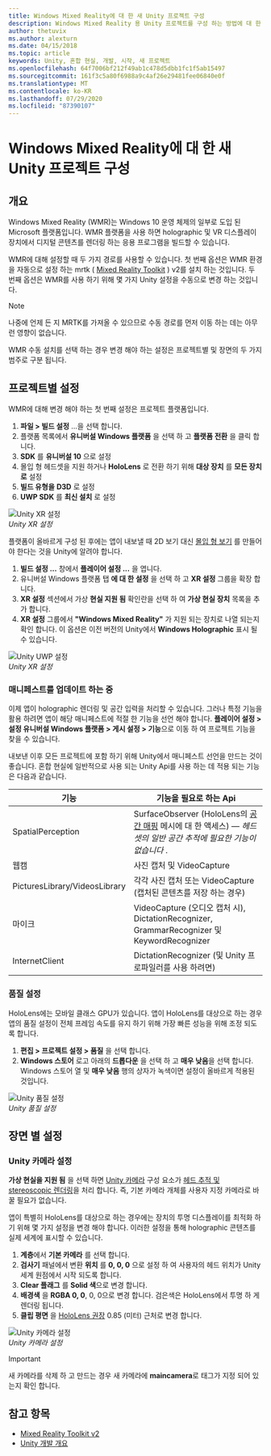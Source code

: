```yaml
---
title: Windows Mixed Reality에 대 한 새 Unity 프로젝트 구성
description: Windows Mixed Reality 용 Unity 프로젝트를 구성 하는 방법에 대 한 지침
author: thetuvix
ms.author: alexturn
ms.date: 04/15/2018
ms.topic: article
keywords: Unity, 혼합 현실, 개발, 시작, 새 프로젝트
ms.openlocfilehash: 64f7006bf212f49ab1c478d5dbb1fc1f5ab15497
ms.sourcegitcommit: 161f3c5a80f6988a9c4af26e29481fee06840e0f
ms.translationtype: MT
ms.contentlocale: ko-KR
ms.lasthandoff: 07/29/2020
ms.locfileid: "87390107"
---
```

# <a name="configure-a-new-unity-project-for-windows-mixed-reality"></a>Windows Mixed Reality에 대 한 새 Unity 프로젝트 구성 

## <a name="overview"></a>개요

Windows Mixed Reality (WMR)는 Windows 10 운영 체제의 일부로 도입 된 Microsoft 플랫폼입니다. WMR 플랫폼을 사용 하면 holographic 및 VR 디스플레이 장치에서 디지털 콘텐츠를 렌더링 하는 응용 프로그램을 빌드할 수 있습니다.

WMR에 대해 설정할 때 두 가지 경로를 사용할 수 있습니다. 첫 번째 옵션은 WMR 환경을 자동으로 설정 하는 mrtk ( [Mixed Reality Toolkit](https://microsoft.github.io/MixedRealityToolkit-Unity/Documentation/GettingStartedWithTheMRTK.html) ) v2를 설치 하는 것입니다. 두 번째 옵션은 WMR를 사용 하기 위해 몇 가지 Unity 설정을 수동으로 변경 하는 것입니다. 

> [!NOTE]
> 나중에 언제 든 지 MRTK를 가져올 수 있으므로 수동 경로를 먼저 이동 하는 데는 아무런 영향이 없습니다.

WMR 수동 설치를 선택 하는 경우 변경 해야 하는 설정은 프로젝트별 및 장면의 두 가지 범주로 구분 됩니다.

## <a name="per-project-settings"></a>프로젝트별 설정

WMR에 대해 변경 해야 하는 첫 번째 설정은 프로젝트 플랫폼입니다. 
1. **파일 > 빌드 설정** ...을 선택 합니다.
2. 플랫폼 목록에서 **유니버설 Windows 플랫폼** 을 선택 하 고 **플랫폼 전환** 을 클릭 합니다.
3. **SDK** 를 **유니버설 10** 으로 설정
4. 몰입 형 헤드셋을 지원 하거나 **HoloLens** 로 전환 하기 위해 **대상 장치** 를 **모든 장치로** 설정
5. **빌드 유형을** **D3D** 로 설정
6. **UWP SDK** 를 **최신 설치** 로 설정

![Unity XR 설정](images/unity-uwp-settings.png)<br>
*Unity XR 설정*

플랫폼이 올바르게 구성 된 후에는 앱이 내보낼 때 2D 보기 대신 [몰입 형 보기](app-views.md) 를 만들어야 한다는 것을 Unity에 알려야 합니다.
1. **빌드 설정 ...** 창에서 **플레이어 설정 ...** 을 엽니다.
2. 유니버설 Windows 플랫폼 탭 **에 대 한 설정** 을 선택 하 고 **XR 설정** 그룹을 확장 합니다.
3. **XR 설정** 섹션에서 가상 **현실 지원 됨** 확인란을 선택 하 여 **가상 현실 장치** 목록을 추가 합니다.
4. **XR 설정** 그룹에서 **"Windows Mixed Reality"** 가 지원 되는 장치로 나열 되는지 확인 합니다. 이 옵션은 이전 버전의 Unity에서 **Windows Holographic** 표시 될 수 있습니다.

![Unity UWP 설정](images/xrsettings.png)<br>
*Unity XR 설정*

### <a name="updating-the-manifest"></a>매니페스트를 업데이트 하는 중

이제 앱이 holographic 렌더링 및 공간 입력을 처리할 수 있습니다. 그러나 특정 기능을 활용 하려면 앱이 해당 매니페스트에 적절 한 기능을 선언 해야 합니다. **플레이어 설정 > 설정 유니버설 Windows 플랫폼 > 게시 설정 > 기능**으로 이동 하 여 프로젝트 기능을 찾을 수 있습니다. 

내보낸 이후 모든 프로젝트에 포함 하기 위해 Unity에서 매니페스트 선언을 만드는 것이 좋습니다. 혼합 현실에 일반적으로 사용 되는 Unity Api를 사용 하는 데 적용 되는 기능은 다음과 같습니다.

|  기능  |  기능을 필요로 하는 Api | 
|----------|----------|
|  SpatialPerception  |  SurfaceObserver (HoloLens의 [공간 매핑](spatial-mapping.md) 메시에 대 한 액세스) &mdash; *헤드셋의 일반 공간 추적에 필요한 기능이 없습니다* . | 
|  웹캠  |  사진 캡처 및 VideoCapture | 
|  PicturesLibrary/VideosLibrary  |  각각 사진 캡처 또는 VideoCapture (캡처된 콘텐츠를 저장 하는 경우) | 
|  마이크  |  VideoCapture (오디오 캡처 시), DictationRecognizer, GrammarRecognizer 및 KeywordRecognizer | 
|  InternetClient  |  DictationRecognizer (및 Unity 프로파일러를 사용 하려면) | 

### <a name="quality-settings"></a>품질 설정

HoloLens에는 모바일 클래스 GPU가 있습니다. 앱이 HoloLens를 대상으로 하는 경우 앱의 품질 설정이 전체 프레임 속도를 유지 하기 위해 가장 빠른 성능을 위해 조정 되도록 합니다.
1. **편집 > 프로젝트 설정 > 품질** 을 선택 합니다.
2. **Windows 스토어** 로고 아래의 **드롭다운** 을 선택 하 고 **매우 낮음**을 선택 합니다. Windows 스토어 열 및 **매우 낮음** 행의 상자가 녹색이면 설정이 올바르게 적용된 것입니다.

![Unity 품질 설정](images/getting-started-unity-quality-settings.jpg)<br>
*Unity 품질 설정*

## <a name="per-scene-settings"></a>장면 별 설정

### <a name="unity-camera-settings"></a>Unity 카메라 설정

**가상 현실을 지원 됨** 을 선택 하면 [Unity 카메라](camera-in-unity.md) 구성 요소가 [헤드 추적 및 stereoscopic 렌더링](rendering.md)을 처리 합니다. 즉, 기본 카메라 개체를 사용자 지정 카메라로 바꿀 필요가 없습니다.

앱이 특별히 HoloLens를 대상으로 하는 경우에는 장치의 투명 디스플레이를 최적화 하기 위해 몇 가지 설정을 변경 해야 합니다. 이러한 설정을 통해 holographic 콘텐츠를 실제 세계에 표시할 수 있습니다.
1. **계층**에서 **기본 카메라** 를 선택 합니다.
2. **검사기** 패널에서 변환 **위치** 를 **0, 0, 0** 으로 설정 하 여 사용자의 헤드 위치가 Unity 세계 원점에서 시작 되도록 합니다.
3. **Clear 플래그** 를 **Solid 색**으로 변경 합니다.
4. **배경색** 을 **RGBA 0, 0**, 0, 0으로 변경 합니다. 검은색은 HoloLens에서 투명 하 게 렌더링 됩니다.
5. **클립 평면** 을 [HoloLens 권장](camera-in-unity.md#clip-planes) 0.85 (미터) 근처로 변경 합니다.

![Unity 카메라 설정](images/Unitycamerasettings.png)<br>
*Unity 카메라 설정*

> [!IMPORTANT]
> 새 카메라를 삭제 하 고 만드는 경우 새 카메라에 **maincamera**로 태그가 지정 되어 있는지 확인 합니다.

## <a name="see-also"></a>참고 항목
* [Mixed Reality Toolkit v2](mrtk-getting-started.md)
* [Unity 개발 개요](unity-development-overview.md)
